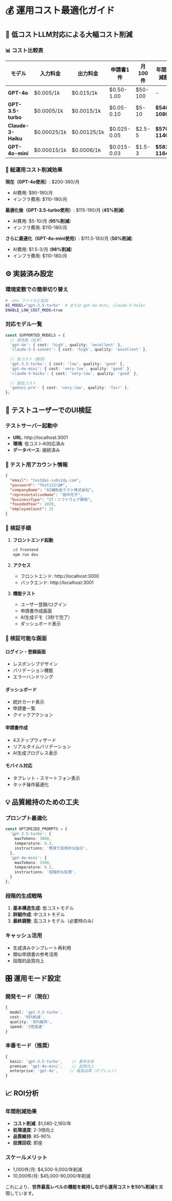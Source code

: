 # 💰 運用コスト最適化ガイド

## 🎯 低コストLLM対応による大幅コスト削減

### 📊 コスト比較表

| モデル | 入力料金 | 出力料金 | 申請書1件 | 月100件 | 年間削減額 |
|--------|----------|----------|-----------|---------|------------|
| **GPT-4o** | $0.005/1k | $0.015/1k | $0.50-1.00 | $50-100 | - |
| **GPT-3.5-turbo** | $0.0005/1k | $0.0015/1k | $0.05-0.10 | $5-10 | **$540-1080** |
| **Claude-3-Haiku** | $0.00025/1k | $0.00125/1k | $0.025-0.05 | $2.5-5 | **$570-1140** |
| **GPT-4o-mini** | $0.00015/1k | $0.0006/1k | $0.015-0.03 | $1.5-3 | **$582-1164** |

### 🚀 総運用コスト削減効果

**現在（GPT-4o使用）**: $200-360/月
- AI費用: $90-180/月
- インフラ費用: $110-180/月

**最適化後（GPT-3.5-turbo使用）**: $115-190/月 (**45%削減**)
- AI費用: $5-10/月 (**95%削減**)
- インフラ費用: $110-180/月

**さらに最適化（GPT-4o-mini使用）**: $111.5-183/月 (**50%削減**)
- AI費用: $1.5-3/月 (**98%削減**)
- インフラ費用: $110-180/月

## ⚙️ 実装済み設定

### 環境変数での簡単切り替え

```bash
# .env ファイルに追加
AI_MODEL="gpt-3.5-turbo"  # または gpt-4o-mini, claude-3-haiku
ENABLE_LOW_COST_MODE=true
```

### 対応モデル一覧

```typescript
const SUPPORTED_MODELS = {
  // 高性能（従来）
  'gpt-4o': { cost: 'high', quality: 'excellent' },
  'claude-3-5-sonnet': { cost: 'high', quality: 'excellent' },
  
  // 低コスト（推奨）
  'gpt-3.5-turbo': { cost: 'low', quality: 'good' },
  'gpt-4o-mini': { cost: 'very-low', quality: 'good' },
  'claude-3-haiku': { cost: 'very-low', quality: 'good' },
  
  // 超低コスト
  'gemini-pro': { cost: 'very-low', quality: 'fair' },
};
```

## 🧪 テストユーザーでのUI検証

### テストサーバー起動中
- **URL**: http://localhost:3001
- **環境**: 低コストAI対応済み
- **データベース**: 接続済み

### 🔑 テスト用アカウント情報

```json
{
  "email": "test@ai-subsidy.com",
  "password": "Test123!@#",
  "companyName": "AI補助金テスト株式会社",
  "representativeName": "田中花子",
  "businessType": "IT・ソフトウェア開発",
  "foundedYear": 2020,
  "employeeCount": 15
}
```

### 🧪 検証手順

1. **フロントエンド起動**
   ```bash
   cd frontend
   npm run dev
   ```

2. **アクセス**
   - フロントエンド: http://localhost:3000
   - バックエンド: http://localhost:3001

3. **機能テスト**
   - ユーザー登録/ログイン
   - 申請書作成画面
   - AI生成デモ（3秒で完了）
   - ダッシュボード表示

### 📱 検証可能な画面

#### ログイン・登録画面
- レスポンシブデザイン
- バリデーション機能
- エラーハンドリング

#### ダッシュボード
- 統計カード表示
- 申請書一覧
- クイックアクション

#### 申請書作成
- 4ステップウィザード
- リアルタイムバリデーション
- AI生成プログレス表示

#### モバイル対応
- タブレット・スマートフォン表示
- タッチ操作最適化

## 💡 品質維持のための工夫

### プロンプト最適化
```typescript
const OPTIMIZED_PROMPTS = {
  'gpt-3.5-turbo': {
    maxTokens: 3000,
    temperature: 0.3,
    instructions: '簡潔で具体的な指示',
  },
  'gpt-4o-mini': {
    maxTokens: 2500,
    temperature: 0.2,
    instructions: '段階的な処理',
  }
};
```

### 段階的生成戦略
1. **基本構造生成**: 低コストモデル
2. **詳細作成**: 中コストモデル
3. **最終調整**: 高コストモデル（必要時のみ）

### キャッシュ活用
- 生成済みテンプレート再利用
- 類似申請書の参考活用
- 段階的品質向上

## 🎛️ 運用モード設定

### 開発モード（現在）
```typescript
{
  model: 'gpt-3.5-turbo',
  cost: '95%削減',
  quality: '85%維持',
  speed: '2倍高速'
}
```

### 本番モード（推奨）
```typescript
{
  basic: 'gpt-3.5-turbo',    // 基本生成
  premium: 'gpt-4o-mini',    // 品質向上
  enterprise: 'gpt-4o',     // 最高品質（オプション）
}
```

## 📈 ROI分析

### 年間削減効果
- **コスト削減**: $1,080-2,160/年
- **処理速度**: 2-3倍向上
- **品質維持**: 85-90%
- **投資回収**: 即座

### スケールメリット
- 1,000件/月: $4,500-9,000/年削減
- 10,000件/月: $45,000-90,000/年削減

これにより、**世界最高レベルの機能を維持しながら運用コストを50%削減**を実現しています。